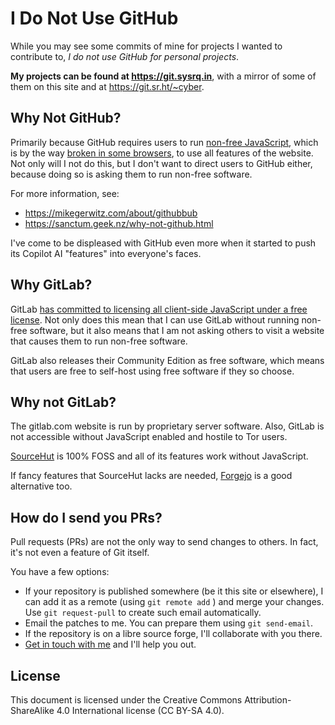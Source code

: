 # I Do Not Use GitHub

While you may see some commits of mine for projects I wanted to contribute to,
_I do not use GitHub for personal projects_.

**My projects can be found at https://git.sysrq.in**,
with a mirror of some of them on this site and at https://git.sr.ht/~cyber.


## Why Not GitHub?

Primarily because GitHub requires users to run
[non-free JavaScript](https://www.gnu.org/philosophy/javascript-trap.en.html),
which is by the way
[broken in some browsers](https://github.com/JustOff/github-wc-polyfill/issues/43),
to use all features of the website.
Not only will I not do this,
but I don't want to direct users to GitHub either,
because doing so is asking them to run non-free software.

For more information, see:

* https://mikegerwitz.com/about/githubbub
* https://sanctum.geek.nz/why-not-github.html

I've come to be displeased with GitHub even more when it started to push its Copilot AI "features" into everyone's faces.


## Why GitLab?

GitLab
[has committed to licensing all client-side JavaScript under a free license](https://about.gitlab.com/2015/05/20/gitlab-gitorious-free-software/).
Not only does this mean that I can use GitLab without running non-free software,
but it also means that I am not asking others to visit a website that causes them to run non-free software.

GitLab also releases their Community Edition as free software,
which means that users are free to self-host using free software if they so choose.


## Why not GitLab?

The gitlab.com website is run by proprietary server software.
Also,
GitLab is not accessible without JavaScript enabled and hostile to Tor users.

[SourceHut](https://sourcehut.org)
is 100% FOSS and all of its features work without JavaScript.

If fancy features that SourceHut lacks are needed,
[Forgejo](https://forgejo.org)
is a good alternative too.


## How do I send you PRs?

Pull requests (PRs) are not the only way to send changes to others.
In fact,
it's not even a feature of Git itself.

You have a few options:

- If your repository is published somewhere (be it this site or elsewhere),
  I can add it as a remote (using
  `git remote add`
  ) and merge your changes.
  Use
  `git request-pull`
  to create such email automatically.
- Email the patches to me.
  You can prepare them using
  `git send-email`.
- If the repository is on a libre source forge,
  I'll collaborate with you there.
- [Get in touch with me](mailto:cyber@sysrq.in)
  and I'll help you out.

## License

This document is licensed under the Creative Commons Attribution-ShareAlike 4.0 International license (CC BY-SA 4.0).
